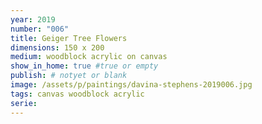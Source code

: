 ```yaml
---
year: 2019
number: "006"
title: Geiger Tree Flowers
dimensions: 150 x 200
medium: woodblock acrylic on canvas
show_in_home: true #true or empty
publish: # notyet or blank
image: /assets/p/paintings/davina-stephens-2019006.jpg
tags: canvas woodblock acrylic
serie:
---
```

